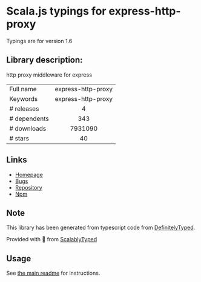 
# Scala.js typings for express-http-proxy

Typings are for version 1.6

## Library description:
http proxy middleware for express

|                    |                 |
| ------------------ | :-------------: |
| Full name          | express-http-proxy |
| Keywords           | express-http-proxy |
| # releases         | 4 |
| # dependents       | 343 |
| # downloads        | 7931090 |
| # stars            | 40 |

## Links
- [Homepage](https://github.com/villadora/express-http-proxy#readme)
- [Bugs](https://github.com/villadora/express-http-proxy/issues)
- [Repository](https://github.com/villadora/express-http-proxy)
- [Npm](https://www.npmjs.com/package/express-http-proxy)
    


## Note
This library has been generated from typescript code from [DefinitelyTyped](https://definitelytyped.org).

Provided with :purple_heart: from [ScalablyTyped](https://github.com/oyvindberg/ScalablyTyped)

## Usage
See [the main readme](../../readme.md) for instructions.


